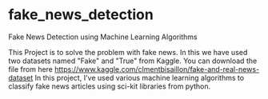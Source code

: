 # fake_news_detection

Fake News Detection using Machine Learning Algorithms

This Project is to solve the problem with fake news. In this we have used two datasets named "Fake" and "True" from Kaggle. You can download the file from here https://www.kaggle.com/clmentbisaillon/fake-and-real-news-dataset
In this project, I've used various machine learning algorithms to classify fake news articles using sci-kit libraries from python.

